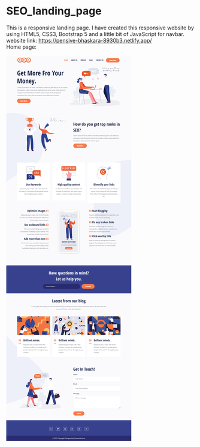 # SEO_landing_page
This is a responsive landing page. I have created this responsive website by using HTML5, CSS3, Bootstrap 5 and a little bit of JavaScript for navbar.
<br>
website link: https://pensive-bhaskara-8930b3.netlify.app/
<br>
Home page:
<br>
<br>
<img src="https://github.com/ShawonBarman/SEO_landing_page/blob/main/project_demo.png">
